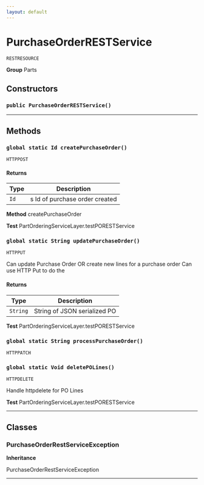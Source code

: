 ```yaml
---
layout: default
---
```

# PurchaseOrderRESTService

`RESTRESOURCE`



**Group** Parts

## Constructors
### `public PurchaseOrderRESTService()`
---
## Methods
### `global static Id createPurchaseOrder()`

`HTTPPOST`
#### Returns

|Type|Description|
|---|---|
|`Id`|s Id of purchase order created|


**Method** createPurchaseOrder


**Test** PartOrderingServiceLayer.testPORESTService

### `global static String updatePurchaseOrder()`

`HTTPPUT`

Can update Purchase Order OR create new lines for a purchase order Can use HTTP Put to do the

#### Returns

|Type|Description|
|---|---|
|`String`|String of JSON serialized PO|


**Test** PartOrderingServiceLayer.testPORESTService

### `global static String processPurchaseOrder()`

`HTTPPATCH`
### `global static Void deletePOLines()`

`HTTPDELETE`

Handle httpdelete for PO Lines


**Test** PartOrderingServiceLayer.testPORESTService

---
## Classes
### PurchaseOrderRestServiceException

**Inheritance**

PurchaseOrderRestServiceException


---
